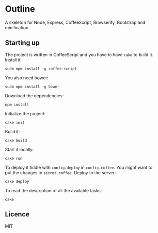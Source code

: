 # Outline

A skeleton for Node, Express, CoffeeScript, Browserify, Bootstrap and
minification.

## Starting up

The project is written in CoffeeScript and you have to have `cake` to build it.
Install it:

    sudo npm install -g coffee-script

You also need bower:

    sudo npm install -g bower

Download the dependencies:

    npm install

Initialize the project:

    cake init

Build it:

    cake build

Start it locally:

    cake run

To deploy it fiddle with `config.deploy` in `config.coffee`. You might want to
put the changes in `secret.coffee`. Deploy to the server:

    cake deploy

To read the description of all the available tasks:

    cake

## Licence

MIT
